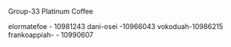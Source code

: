 Group-33 
Platinum Coffee

elormatefoe - 10981243 
dani-osei  -10966043
vokoduah-10986215
frankoappiah- - 10990607
